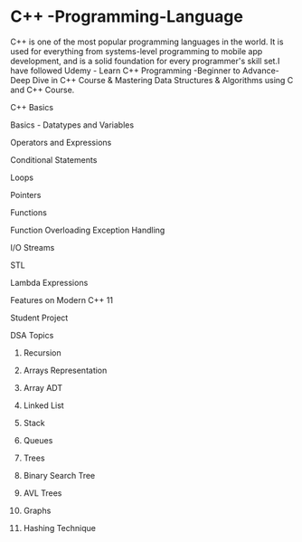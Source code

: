 # C++ -Programming-Language
C++ is one of the most popular programming languages in the world. It is used for everything from systems-level programming to mobile app development, and is a solid foundation for every programmer's skill set.I have followed Udemy - Learn C++ Programming -Beginner to Advance- Deep Dive in C++ Course &amp; Mastering Data Structures &amp; Algorithms using C and C++ Course.

C++ Basics

Basics - Datatypes and Variables

Operators and Expressions

Conditional Statements

Loops

Pointers

Functions

Function Overloading
Exception Handling

I/O Streams

STL 

Lambda Expressions 

Features on Modern C++ 11

Student Project

DSA Topics

1. Recursion

2. Arrays Representation

3. Array ADT

4. Linked List

5. Stack

6. Queues

7. Trees

8. Binary Search Tree

9. AVL Trees

10. Graphs

11. Hashing Technique

